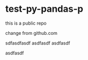 # test-py-pandas-p

this is a public repo

change from github.com

sdfasdfasdf
asdfasdf
asdfasdf

asdfasdf

